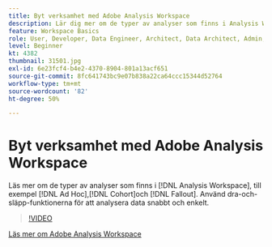 ```yaml
---
title: Byt verksamhet med Adobe Analysis Workspace
description: Lär dig mer om de typer av analyser som finns i Analysis Workspace, som Ad Hoc, Cohort och Fallout. Använd dra-och-släpp-funktionerna för att analysera data snabbt och enkelt.
feature: Workspace Basics
role: User, Developer, Data Engineer, Architect, Data Architect, Admin, Leader
level: Beginner
kt: 4382
thumbnail: 31501.jpg
exl-id: 6e23fcf4-b4e2-4370-8904-801a13acf651
source-git-commit: 8fc641743bc9e07b838a22ca64ccc15344d52764
workflow-type: tm+mt
source-wordcount: '82'
ht-degree: 50%

---
```


# Byt verksamhet med Adobe Analysis Workspace

Läs mer om de typer av analyser som finns i [!DNL Analysis Workspace], till exempel [!DNL Ad Hoc],[!DNL Cohort]och [!DNL Fallout]. Använd dra-och-släpp-funktionerna för att analysera data snabbt och enkelt.

>[!VIDEO](https://video.tv.adobe.com/v/31501/?quality=12&learn=on)

[Läs mer om Adobe Analysis Workspace](https://business.adobe.com/products/analytics/ad-hoc-analysis.html?sdid=T32PLYTV&amp;mv=search)
